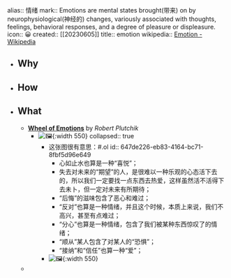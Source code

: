 alias:: 情绪
mark:: Emotions are mental states brought(带来) on by neurophysiological(神经的) changes, variously associated with thoughts, feelings, behavioral responses, and a degree of pleasure or displeasure.
icon:: 😀
created:: [[20230605]]
title:: emotion
wikipedia:: [Emotion - Wikipedia](https://en.wikipedia.org/wiki/Emotion)
- ## Why
- ## How
- ## What
  - [**Wheel of Emotions**](https://en.wikipedia.org/wiki/Emotion_classification#Plutchik's_wheel_of_emotions) by *Robert Plutchik*
    - ![🖼 ](../assets/2023/Plutchik-wheel--zh-cn.svg){:width 550}
      collapsed:: true
      - 这张图很有意思：#.ol
        id:: 647de226-eb83-4164-bc71-8fbf5d96e649
        - 心如止水也算是一种“喜悦”；
        - 失去对未来的“期望”的人，是很难以一种乐观的心态活下去的，所以我们一定要找一点东西去热爱，这样虽然活不活得下去未卜，但一定对未来有所期待；
        - “后悔”的滋味包含了恶心和难过；
        - “反对”也算是一种情绪，并且这个时候，本质上来说，我们不高兴，甚至有点难过；
        - “分心”也算是一种情绪，包含了我们被某种东西惊叹了的情绪；
        - “顺从”某人包含了对某人的“恐惧”；
        - “接纳”和“信任”也算一种“爱”；
      - ![🖼 ](../assets/2023/Plutchik-wheel.svg){:width 550}
  -